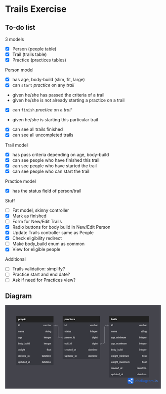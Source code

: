 # Trails Exercise
## To-do list
3 models
 - [x] Person (people table)
 - [x] Trail (trails table)
 - [x] Practice (practices tables)

Person model
 - [x] has age, body-build (slim, fit, large)
 - [x] can `start` *practice* on any *trail*
  - given he/she has passed the criteria of a trail
  - given he/she is not already starting a practice on a trail
 - [x] can `finish` *practice* on a *trail*
  - given he/she is starting this particular trail
 - [x] can see all trails finished
 - [x] can see all uncompleted trails

Trail model
 - [x] has pass criteria depending on age, body-build
 - [x] can see people who have finished this trail
 - [x] can see people who have started the trail
 - [x] can see people who can start the trail

Practice model
 - [x] has the status field of person/trail

Stuff
 - [ ] Fat model, skinny controller
 - [x] Mark as finished
 - [ ] Form for New/Edit Trails
 - [X] Radio buttons for body build in New/Edit Person
 - [x] Update Trails controller same as People
 - [x] Check eligibility redirect
 - [ ] Make body_build enum as common
 - [x] View for eligible people

Additional
 - [ ] Trails validation: simplify?
 - [ ] Practice start and end date?
 - [ ] Ask if need for Practices view?

## Diagram
![Diagram](src/trails_diagram.png)